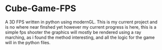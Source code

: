 # Cube-Game-FPS
A 3D FPS written in python using modernGL. This is my current project and is no where near finshed yet however my current progress is here, this is a simple fps shooter the graphics will mostly be rendered using a ray marching, as i found the method interesting, and all the logic for the game will in the python files.
